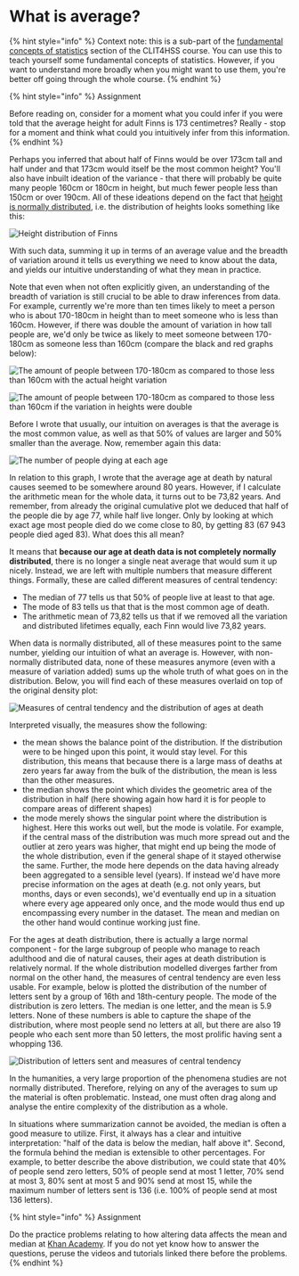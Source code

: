 # What is average?

{% hint style="info" %}
Context note: this is a sub-part of the [fundamental concepts of statistics](./) section of the CLIT4HSS course. You can use this to teach yourself some fundamental concepts of statistics. However, if you want to understand more broadly when you might want to use them, you're better off going through the whole course.
{% endhint %}

{% hint style="info" %}
Assignment

Before reading on, consider for a moment what you could infer if you were told that the average height for adult Finns is 173 centimetres? Really - stop for a moment and think what could you intuitively infer from this information.
{% endhint %}

Perhaps you inferred that about half of Finns would be over 173cm tall and half under and that 173cm would itself be the most common height? You'll also have inbuilt ideation of the variance - that there will probably be quite many people 160cm or 180cm in height, but much fewer people less than 150cm or over 190cm. All of these ideations depend on the fact that [height is normally distributed](https://ourworldindata.org/human-height#height-is-normally-distributed), i.e. the distribution of heights looks something like this:&#x20;

![Height distribution of Finns](../../.gitbook/assets/dde9c4c1-38de-4420-b0a2-71e2b4265c45.png)

With such data, summing it up in terms of an average value and the breadth of variation around it tells us everything we need to know about the data, and yields our intuitive understanding of what they mean in practice.&#x20;

Note that even when not often explicitly given, an understanding of the breadth of variation is still crucial to be able to draw inferences from data. For example, currently we're more than ten times likely to meet a person who is about 170-180cm in height than to meet someone who is less than 160cm. However, if there was double the amount of variation in how tall people are, we'd only be twice as likely to meet someone between 170-180cm as someone less than 160cm (compare the black and red graphs below):

![The amount of people between 170-180cm as compared to those less than 160cm with the actual height variation](../../.gitbook/assets/fb2e5d16-82a5-4b77-8a7a-d22b652cdad0.png)

![The amount of people between 170-180cm as compared to those less than 160cm if the variation in heights were double](<../../.gitbook/assets/image (20).png>)

Before I wrote that usually, our intuition on averages is that the average is the most common value, as well as that 50% of values are larger and 50% smaller than the average. Now, remember again this data:

![The number of people dying at each age](../../.gitbook/assets/d1a37eea-94ff-4dc4-a5b4-c88490980c2c.png)

In relation to this graph, I wrote that the average age at death by natural causes seemed to be somewhere around 80 years. However, if I calculate the arithmetic mean for the whole data, it turns out to be 73,82 years. And remember, from already the original cumulative plot we deduced that half of the people die by age 77, while half live longer. Only by looking at which exact age most people died do we come close to 80, by getting 83 (67 943 people died aged 83). What does this all mean?

It means that **because our age at death data is not completely normally distributed**, there is no longer a single neat average that would sum it up nicely. Instead, we are left with multiple numbers that measure different things. Formally, these are called different measures of central tendency:

* The median of 77 tells us that 50% of people live at least to that age.
* The mode of 83 tells us that that is the most common age of death.
* The arithmetic mean of 73,82 tells us that if we removed all the variation and distributed lifetimes equally, each Finn would live 73,82 years.

When data is normally distributed, all of these measures point to the same number, yielding our intuition of what an average is. However, with non-normally distributed data, none of these measures anymore (even with a measure of variation added) sums up the whole truth of what goes on in the distribution. Below, you will find each of these measures overlaid on top of the original density plot:

![Measures of central tendency and the distribution of ages at death](../../.gitbook/assets/c1719449-6a27-4899-9fe2-054965b8c9d7.png)

Interpreted visually, the measures show the following:

* the mean shows the balance point of the distribution. If the distribution were to be hinged upon this point, it would stay level. For this distribution, this means that because there is a large mass of deaths at zero years far away from the bulk of the distribution, the mean is less than the other measures.
* the median shows the point which divides the geometric area of the distribution in half (here showing again how hard it is for people to compare areas of different shapes)
* the mode merely shows the singular point where the distribution is highest. Here this works out well, but the mode is volatile. For example, if the central mass of the distribution was much more spread out and the outlier at zero years was higher, that might end up being the mode of the whole distribution, even if the general shape of it stayed otherwise the same. Further, the mode here depends on the data having already been aggregated to a sensible level (years). If instead we'd have more precise information on the ages at death (e.g. not only years, but months, days or even seconds), we'd eventually end up in a situation where every age appeared only once, and the mode would thus end up encompassing every number in the dataset. The mean and median on the other hand would continue working just fine.

For the ages at death distribution, there is actually a large normal component - for the large subgroup of people who manage to reach adulthood and die of natural causes, their ages at death distribution is relatively normal. If the whole distribution modelled diverges farther from normal on the other hand, the measures of central tendency are even less usable. For example, below is plotted the distribution of the number of letters sent by a group of 16th and 18th-century people. The mode of the distribution is zero letters. The median is one letter, and the mean is 5.9 letters. None of these numbers is able to capture the shape of the distribution, where most people send no letters at all, but there are also 19 people who each sent more than 50 letters, the most prolific having sent a whopping 136.

![Distribution of letters sent and measures of central tendency](../../.gitbook/assets/408b2d34-6b9e-4992-aa5a-e5b516f927fe.png)

In the humanities, a very large proportion of the phenomena studies are not normally distributed. Therefore, relying on any of the averages to sum up the material is often problematic. Instead, one must often drag along and analyse the entire complexity of the distribution as a whole.&#x20;

In situations where summarization cannot be avoided, the median is often a good measure to utilize. First, it always has a clear and intuitive interpretation: "half of the data is below the median, half above it". Second, the formula behind the median is extensible to other percentages. For example, to better describe the above distribution, we could state that 40% of people send zero letters, 50% of people send at most 1 letter, 70% send at most 3, 80% sent at most 5 and 90% send at most 15, while the maximum number of letters sent is 136 (i.e. 100% of people send at most 136 letters).&#x20;

{% hint style="info" %}
Assignment

Do the practice problems relating to how altering data affects the mean and median at [Khan Academy](https://www.khanacademy.org/math/statistics-probability/summarizing-quantitative-data/more-mean-median/e/effects-of-shifting-adding-removing-data-point). If you do not yet know how to answer the questions, peruse the videos and tutorials linked there before the problems.
{% endhint %}

